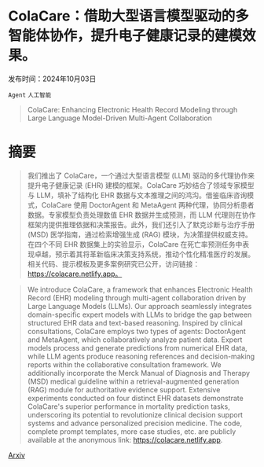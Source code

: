 # ColaCare：借助大型语言模型驱动的多智能体协作，提升电子健康记录的建模效果。

发布时间：2024年10月03日

`Agent` `人工智能`

> ColaCare: Enhancing Electronic Health Record Modeling through Large Language Model-Driven Multi-Agent Collaboration

# 摘要

> 我们推出了 ColaCare，一个通过大型语言模型 (LLM) 驱动的多代理协作来提升电子健康记录 (EHR) 建模的框架。ColaCare 巧妙结合了领域专家模型与 LLM，填补了结构化 EHR 数据与文本推理之间的鸿沟。借鉴临床咨询模式，ColaCare 使用 DoctorAgent 和 MetaAgent 两种代理，协同分析患者数据。专家模型负责处理数值 EHR 数据并生成预测，而 LLM 代理则在协作框架内提供推理依据和决策报告。此外，我们还引入了默克诊断与治疗手册 (MSD) 医学指南，通过检索增强生成 (RAG) 模块，为决策提供权威支持。在四个不同 EHR 数据集上的实验显示，ColaCare 在死亡率预测任务中表现卓越，预示着其将革新临床决策支持系统，推动个性化精准医疗的发展。相关代码、提示模板及更多案例研究已公开，访问链接：https://colacare.netlify.app。

> We introduce ColaCare, a framework that enhances Electronic Health Record (EHR) modeling through multi-agent collaboration driven by Large Language Models (LLMs). Our approach seamlessly integrates domain-specific expert models with LLMs to bridge the gap between structured EHR data and text-based reasoning. Inspired by clinical consultations, ColaCare employs two types of agents: DoctorAgent and MetaAgent, which collaboratively analyze patient data. Expert models process and generate predictions from numerical EHR data, while LLM agents produce reasoning references and decision-making reports within the collaborative consultation framework. We additionally incorporate the Merck Manual of Diagnosis and Therapy (MSD) medical guideline within a retrieval-augmented generation (RAG) module for authoritative evidence support. Extensive experiments conducted on four distinct EHR datasets demonstrate ColaCare's superior performance in mortality prediction tasks, underscoring its potential to revolutionize clinical decision support systems and advance personalized precision medicine. The code, complete prompt templates, more case studies, etc. are publicly available at the anonymous link: https://colacare.netlify.app.

[Arxiv](https://arxiv.org/abs/2410.02551)